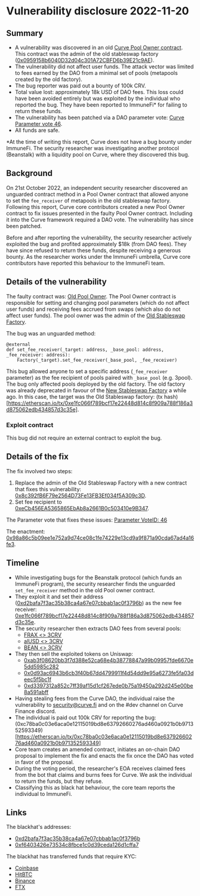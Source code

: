 # Vulnerability disclosure 2022-11-20

## Summary

- A vulnerability was discovered in an old [Curve Pool Owner contract](https://etherscan.io/address/0x8cf8af108b3b46ddc6ad596aebb917e053f0d72b). This contract was the admin of the old stableswap factory ([0x0959158b6040D32d04c301A72CBFD6b39E21c9AE](https://etherscan.io/address/0x0959158b6040D32d04c301A72CBFD6b39E21c9AE)).
- The vulnerability did not affect user funds. The attack vector was limited to fees earned by the DAO from a minimal set of pools (metapools created by the old factory). 
- The bug reporter was paid out a bounty of 100k CRV.
- Total value lost: approximately 18k USD of DAO fees. This loss could have been avoided entirely but was exploited by the individual who reported the bug. They have been reported to ImmuneFi* for failing to return these funds.
- The vulnerability has been patched via a DAO parameter vote: [Curve Parameter vote 46](https://dao.curve.fi/vote/parameter/46).
- All funds are safe.

*At the time of writing this report, Curve does not have a bug bounty under ImmuneFi. The security researcher was investigating another protocol (Beanstalk) with a liquidity pool on Curve, where they discovered this bug.

## Background

On 21st October 2022, an independent security researcher discovered an unguarded contract method in a Pool Owner contract that allowed anyone to set the `fee_receiver` of metapools in the old stableswap factory. Following this report, Curve core contributors created a new Pool Owner contract to fix issues presented in the faulty Pool Owner contract. Including it into the Curve framework required a DAO vote. The vulnerability has since been patched.

Before and after reporting the vulnerability, the security researcher actively exploited the bug and profited approximately $18k (from DAO fees). They have since refused to return these funds, despite receiving a generous bounty. As the researcher works under the ImmuneFi umbrella, Curve core contributors have reported this behaviour to the ImmuneFi team.


## Details of the vulnerability

The faulty contract was: [Old Pool Owner](https://etherscan.deth.net/address/0x8cf8af108b3b46ddc6ad596aebb917e053f0d72b). The Pool Owner contract is responsible for setting and changing pool parameters (which do not affect user funds) and receiving fees accrued from swaps (which also do not affect user funds). The pool owner was the admin of the [Old Stableswap Factory](https://etherscan.io/address/0x0959158b6040D32d04c301A72CBFD6b39E21c9AE).

The bug was an unguarded method:

```
@external
def set_fee_receiver(_target: address, _base_pool: address, _fee_receiver: address):
    Factory(_target).set_fee_receiver(_base_pool, _fee_receiver)
```

This bug allowed anyone to set a specific address (`_fee_receiver` parameter) as the fee recipient of pools paired with `_base_pool` (e.g. 3pool). The bug only affected pools deployed by the old factory. The old factory was already deprecated in favour of the [New Stableswap Factory](https://etherscan.io/address/0xB9fC157394Af804a3578134A6585C0dc9cc990d4) a while ago. In this case, the target was the Old Stableswap factory: (tx hash)[https://etherscan.io/tx/0xe1fc066f789bcf17e22448d814c8f909a788f186a3d875062edb434857d3c35e].

### Exploit contract

This bug did not require an external contract to exploit the bug.

## Details of the fix

The fix involved two steps:

1. Replace the admin of the Old Stableswap Factory with a new contract that fixes this vulnerability: [0x8c392fB6F79e2564D73Fe13FB3Ef034f5A309c3D](https://etherscan.io/address/0x8c392fB6F79e2564D73Fe13FB3Ef034f5A309c3D).
2. Set fee recipient to [0xeCb456EA5365865EbAb8a2661B0c503410e9B347](https://etherscan.io/address/0xeCb456EA5365865EbAb8a2661B0c503410e9B347).

The Parameter vote that fixes these issues: [Parameter VoteID: 46](https://etherscan.io/tx/0x97d54c529af1c4ea989c08647b6a9b66bc430e77c94516238a98289b83e899a8)

The enactment: [0x98a86c5b09ee1e752a9d74ce08c1fe74229e13cd9a9f871a90cda67ad4a16fe3](https://etherscan.io/tx/0x98a86c5b09ee1e752a9d74ce08c1fe74229e13cd9a9f871a90cda67ad4a16fe3).

## Timeline

- While investigating bugs for the Beanstalk protocol (which funds an ImmuneFi program), the security researcher finds the unguarded `set_fee_receiver` method in the old Pool owner contract.
- They exploit it and set their address ([0xd2bafa7f3ac35b38ca4a67e07cbbab1ac0f3796b](https://etherscan.io/address/0xd2bafa7f3ac35b38ca4a67e07cbbab1ac0f3796b)) as the new fee receiver: [0xe1fc066f789bcf17e22448d814c8f909a788f186a3d875062edb434857d3c35e](https://etherscan.io/tx/0xe1fc066f789bcf17e22448d814c8f909a788f186a3d875062edb434857d3c35e).
- The security researcher then extracts DAO fees from several pools:
  - [FRAX <> 3CRV](https://etherscan.io/tx/0x1c0ce747fbb0c0d65499b42b57d1857291e6e7f36c2e6e5fff949eb20783af1b)
  - [alUSD <> 3CRV](https://etherscan.io/tx/0x5993fa9c141545e31f76385304c66d573526e91c9560722ff34c4183e1ede601)
  - [BEAN <> 3CRV](https://etherscan.io/tx/0x920134ffe50ab4534f591cef44ec203474b5d7dd35ad9f8e50d2a13fa1c4bf4a)
- They then sell the exploited tokens on Uniswap:
  - [0xab3f08620bb3f7d388e52ca68e4b38778847a99b09957fde6670e5dd5985c282](https://etherscan.io/tx/0xab3f08620bb3f7d388e52ca68e4b38778847a99b09957fde6670e5dd5985c282)
  - [0x0d93ac6943b6cb3f40b67dd4799911f4d54dd9e95a6273fe5fa03deec5f5bc1f](https://etherscan.io/tx/0x0d93ac6943b6cb3f40b67dd4799911f4d54dd9e95a6273fe5fa03deec5f5bc1f)
  - [0xd3397312a852c7ff39af15d1cf267ede0b75a19450a292d245e00be8a591abff](https://etherscan.io/tx/0xd3397312a852c7ff39af15d1cf267ede0b75a19450a292d245e00be8a591abff)
- Having stealing fees from the Curve DAO, the individual raise the vulnerability to security@curve.fi and on the #dev channel on Curve Finance discord.
- The individual is paid out 100k CRV for reporting the bug: (0xc78ba0c03e6aca0e12115019bd8e63792660276ad460a0921b0b971352593349)[https://etherscan.io/tx/0xc78ba0c03e6aca0e12115019bd8e63792660276ad460a0921b0b971352593349]
- Core team creates an amended contract, initiates an on-chain DAO proposal to implement the fix and enacts the fix once the DAO has voted in favor of the proposal.
- During the voting period, the researcher's EOA receives claimed fees from the bot that claims and burns fees for Curve. We ask the individual to return the funds, but they refuse.
- Classifying this as black hat behaviour, the core team reports the individual to ImmuneFi.


## Links

The blackhat's addresses:
- [0xd2bafa7f3ac35b38ca4a67e07cbbab1ac0f3796b](https://etherscan.io/address/0xd2bafa7f3ac35b38ca4a67e07cbbab1ac0f3796b)
- [0xf6403426e73534c8fbce1c0d39ceda126d1cffa7](https://etherscan.io/address/0xf6403426e73534c8fbce1c0d39ceda126d1cffa7)

The blackhat has transferred funds that require KYC:

- [Coinbase](https://etherscan.io/tx/0xed69790397cf759c0fd7f2a3b9476e41a39ce55f094266d243b9ea6ed624781e)
- [HitBTC](https://etherscan.io/tx/0x895be67cf719762c0aac4fb588a934f91c5015185e0cfe7225374a23285b3f5c)
- [Binance](https://etherscan.io/tx/0x30a0bc9f253151a196aee544d7a37d7e6bc2e632d919c6b7c92313c143bd34f8)
- [FTX](https://etherscan.io/tx/0xc8094c35aa619ebd9998c2ca104cc1f176406c7a032400d1a4fc7c2271a8df7f)

